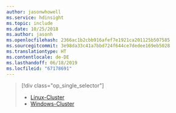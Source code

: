```yaml
---
author: jasonwhowell
ms.service: hdinsight
ms.topic: include
ms.date: 10/25/2018
ms.author: jasonh
ms.openlocfilehash: 2366ac1b2cbb916afef7e1921ca201125b507585
ms.sourcegitcommit: 3e98da33c41a7bbd724f644ce7dedee169eb5028
ms.translationtype: HT
ms.contentlocale: de-DE
ms.lasthandoff: 06/18/2019
ms.locfileid: "67178691"
---
```

> [!div class="op_single_selector"]
> * [Linux-Cluster](../articles/hdinsight/hadoop/apache-hadoop-run-samples-linux.md)
> * [Windows-Cluster](../articles/hdinsight/hdinsight-run-samples.md)
> 
> 

